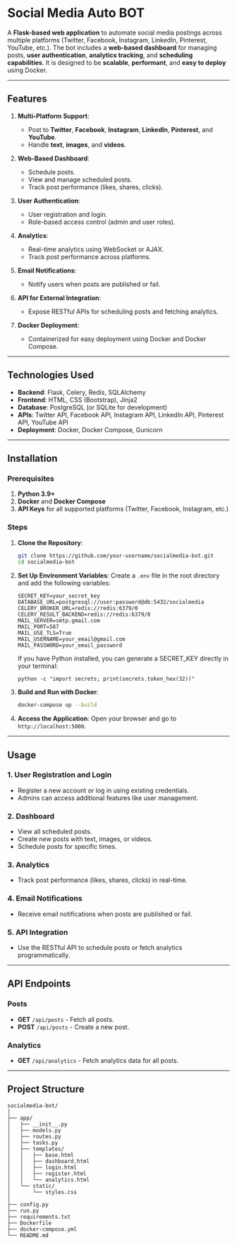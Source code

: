 # **Social Media Auto BOT**

A **Flask-based web application** to automate social media postings across multiple platforms (Twitter, Facebook, Instagram, LinkedIn, Pinterest, YouTube, etc.). The bot includes a **web-based dashboard** for managing posts, **user authentication**, **analytics tracking**, and **scheduling capabilities**. It is designed to be **scalable**, **performant**, and **easy to deploy** using Docker.

---

## **Features**

1. **Multi-Platform Support**:
   - Post to **Twitter**, **Facebook**, **Instagram**, **LinkedIn**, **Pinterest**, and **YouTube**.
   - Handle **text**, **images**, and **videos**.

2. **Web-Based Dashboard**:
   - Schedule posts.
   - View and manage scheduled posts.
   - Track post performance (likes, shares, clicks).

3. **User Authentication**:
   - User registration and login.
   - Role-based access control (admin and user roles).

4. **Analytics**:
   - Real-time analytics using WebSocket or AJAX.
   - Track post performance across platforms.

5. **Email Notifications**:
   - Notify users when posts are published or fail.

6. **API for External Integration**:
   - Expose RESTful APIs for scheduling posts and fetching analytics.

7. **Docker Deployment**:
   - Containerized for easy deployment using Docker and Docker Compose.

---

## **Technologies Used**

- **Backend**: Flask, Celery, Redis, SQLAlchemy
- **Frontend**: HTML, CSS (Bootstrap), Jinja2
- **Database**: PostgreSQL (or SQLite for development)
- **APIs**: Twitter API, Facebook API, Instagram API, LinkedIn API, Pinterest API, YouTube API
- **Deployment**: Docker, Docker Compose, Gunicorn

---

## **Installation**

### **Prerequisites**

1. **Python 3.9+**
2. **Docker** and **Docker Compose**
3. **API Keys** for all supported platforms (Twitter, Facebook, Instagram, etc.)

### **Steps**

1. **Clone the Repository**:
   ```bash
   git clone https://github.com/your-username/socialmedia-bot.git
   cd socialmedia-bot
   ```

2. **Set Up Environment Variables**:
   Create a `.env` file in the root directory and add the following variables:
   ```plaintext
   SECRET_KEY=your_secret_key
   DATABASE_URL=postgresql://user:password@db:5432/socialmedia
   CELERY_BROKER_URL=redis://redis:6379/0
   CELERY_RESULT_BACKEND=redis://redis:6379/0
   MAIL_SERVER=smtp.gmail.com
   MAIL_PORT=587
   MAIL_USE_TLS=True
   MAIL_USERNAME=your_email@gmail.com
   MAIL_PASSWORD=your_email_password
   ```
   If you have Python installed, you can generate a SECRET_KEY directly in your terminal:
   ```
   python -c "import secrets; print(secrets.token_hex(32))"
   ```

3. **Build and Run with Docker**:
   ```bash
   docker-compose up --build
   ```

4. **Access the Application**:
   Open your browser and go to `http://localhost:5000`.

---

## **Usage**

### **1. User Registration and Login**
- Register a new account or log in using existing credentials.
- Admins can access additional features like user management.

### **2. Dashboard**
- View all scheduled posts.
- Create new posts with text, images, or videos.
- Schedule posts for specific times.

### **3. Analytics**
- Track post performance (likes, shares, clicks) in real-time.

### **4. Email Notifications**
- Receive email notifications when posts are published or fail.

### **5. API Integration**
- Use the RESTful API to schedule posts or fetch analytics programmatically.

---

## **API Endpoints**

### **Posts**
- **GET** `/api/posts` - Fetch all posts.
- **POST** `/api/posts` - Create a new post.

### **Analytics**
- **GET** `/api/analytics` - Fetch analytics data for all posts.

---

## **Project Structure**

```
socialmedia-bot/
│
├── app/
│   ├── __init__.py
│   ├── models.py
│   ├── routes.py
│   ├── tasks.py
│   ├── templates/
│   │   ├── base.html
│   │   ├── dashboard.html
│   │   ├── login.html
│   │   ├── register.html
│   │   └── analytics.html
│   └── static/
│       └── styles.css
│
├── config.py
├── run.py
├── requirements.txt
├── Dockerfile
├── docker-compose.yml
└── README.md
```